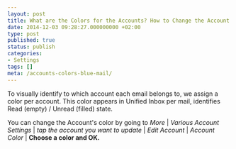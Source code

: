 ```yaml
---
layout: post
title: What are the Colors for the Accounts? How to Change the Account Color?
date: 2014-12-03 09:28:27.000000000 +02:00
type: post
published: true
status: publish
categories:
- Settings
tags: []
meta: /accounts-colors-blue-mail/
---
```


To visually identify to which account each email belongs to, we assign a color per account. This color appears in Unified Inbox per mail, identifies Read (empty) / Unread (filled) state.

You can change the Account's color by going to *More* \| *Various Account Settings* \| *tap the account you want to update* \| *Edit Account* \| *Account Color* \| **Choose a color and OK.**
